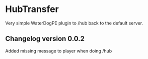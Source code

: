 # HubTransfer
Very simple WaterDogPE plugin to /hub back to the default server.


## Changelog version 0.0.2
Added missing message to player when doing /hub
